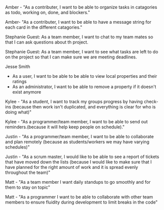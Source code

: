 Amber - "As a contributer, I want to be able to organize tasks in catagories as todo, working on, done, and blockers."

Amber- "As a contributer, I want to be able to have a message string for each card in the different catagories."

Stephanie Guest: As a team member, I want to chat to my team mates so that I can ask
		 questions about th project.

Stephanie Guest: As a team member, I want to see what tasks are left to do on the project 
		 so that I can make sure we are meeting deadlines.

Jesse Smith
* As a user, I want to be able to be able to view local properties and their ratings
* As an administrator, I want to be able to remove a property if it doesn't exist anymore

Kylee - "As a student, I want to track my groups progress by having check-ins
	(because then work isn't duplicated, and everything is clear for who is doing
	 what)"

Kylee - "As a programmer/team member, I want to be able to send out reminders.(because
	 it will help keep people on schedule)."

Justin - "As a programmer/team member, I want to be able to collaborate and plan remotely (because as students/workers we may have varying schedules)"

Justin - "As a scrum master, I would like to be able to see a report of tickets that have moved down the lists (because I would like to make sure that I have planned for the right amount of work and it is spread evenly throughout the team)"

Matt - "As a team member I want daily standups to go smoothly and for them to stay on topic"

Matt - "As a programmer I want to be able to collaborate with other team members to ensure fluidity during development to limit breaks in the code"
